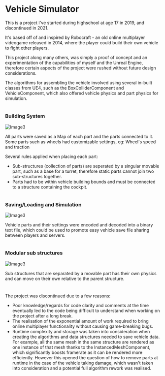 # Vehicle Simulator

This is a project I've started during highschool at age 17 in 2019, and discontinued in 2021. 

It's based off of and inspired by Robocraft - an old online multiplayer videogame released in 2014, where the player could build their own vehicle to fight other players.

This project along many others, was simply a proof of concept and an experimentation of the capabilities of myself and the Unreal Engine, therefore certain aspects of the project were rushed without future design considerations.

The algorithms for assembling the vehicle involved using several in-built classes from UE4, such as the BoxColliderComponent and VehicleComponent, which also offered vehicle physics and part physics for simulation. 

#
### Building System
![Image3](ReadMEAssets/Gif3.gif)

All parts were saved as a Map of each part and the parts connected to it.
Some parts such as wheels had customizable settings, eg: Wheel's speed and traction

Several rules applied when placing each part:
- Sub-structures (collection of parts) are seperated by a singular movable part, such as a base for a turret, therefore static parts cannot join two sub-structures together.
- Parts had to be within vehicle building bounds and must be connected to a structure containing the cockpit.

#
### Saving/Loading and Simulation
![Image3](ReadMEAssets/Gif2.gif)

Vehicle parts and their settings were encoded and decoded into a binary text file, which could be used to promote easy vehicle save file sharing between players and servers.

#
### Modular sub structures
![Image3](ReadMEAssets/Gif1.gif)

Sub structures that are separated by a movable part has their own physics and can move on their own relative to the parent structure.

#
The project was discontinued due to a few reasons:
- Poor knowledge/regards for code clarity and comments at the time eventually led to the code being difficult to understand when working on the project after a long break.
- The realisation of the exponential amount of work required to bring online multiplayer functionality without causing game-breaking bugs.
- Runtime complexity and storage was taken into consideration when creating the algorithms and data structures needed to save vehicle data.
For example, all the same mesh in the same structure are rendered as one instance of that mesh thanks to the InstancedMeshComponent, which significantly boosts framerate as it can be rendered more efficiently.
However this opened the question of how to remove parts at runtime in the case of the vehicle taking damage, which wasn't taken into consideration and a potential full algorithm rework was realised.
